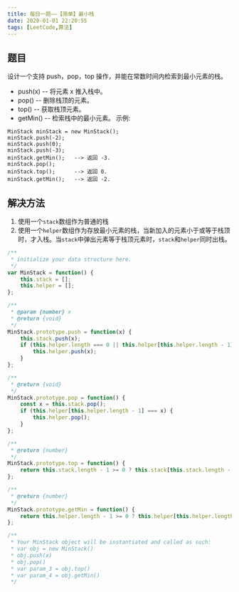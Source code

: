 ```yaml
---
title: 每日一题——【简单】最小栈
date: 2020-01-01 22:20:55
tags: [LeetCode,算法]
---
```


## 题目
设计一个支持 push，pop，top 操作，并能在常数时间内检索到最小元素的栈。

* push(x) -- 将元素 x 推入栈中。
* pop() -- 删除栈顶的元素。
* top() -- 获取栈顶元素。
* getMin() -- 检索栈中的最小元素。
示例:
```
MinStack minStack = new MinStack();
minStack.push(-2);
minStack.push(0);
minStack.push(-3);
minStack.getMin();   --> 返回 -3.
minStack.pop();
minStack.top();      --> 返回 0.
minStack.getMin();   --> 返回 -2.
```

## 解决方法
1. 使用一个`stack`数组作为普通的栈
2. 使用一个`helper`数组作为存放最小元素的栈，当新加入的元素小于或等于栈顶时，才入栈。当`stack`中弹出元素等于栈顶元素时，`stack`和`helper`同时出栈。

```js
/**
 * initialize your data structure here.
 */
var MinStack = function() {
    this.stack = [];
    this.helper = [];
};

/** 
 * @param {number} x
 * @return {void}
 */
MinStack.prototype.push = function(x) {
    this.stack.push(x);
    if (this.helper.length === 0 || this.helper[this.helper.length - 1] >= x) {
        this.helper.push(x);
    }
};

/**
 * @return {void}
 */
MinStack.prototype.pop = function() {
    const x = this.stack.pop();
    if (this.helper[this.helper.length - 1] === x) {
        this.helper.pop();
    }
};

/**
 * @return {number}
 */
MinStack.prototype.top = function() {
    return this.stack.length - 1 >= 0 ? this.stack[this.stack.length - 1] : null;
};

/**
 * @return {number}
 */
MinStack.prototype.getMin = function() {
    return this.helper.length - 1 >= 0 ? this.helper[this.helper.length - 1] : null;
};

/** 
 * Your MinStack object will be instantiated and called as such:
 * var obj = new MinStack()
 * obj.push(x)
 * obj.pop()
 * var param_3 = obj.top()
 * var param_4 = obj.getMin()
 */
```